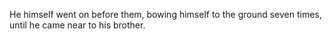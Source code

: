 He himself went on before them, bowing himself to the ground seven times, until he came near to his brother.
